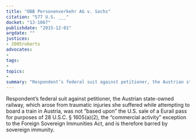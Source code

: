 ```yaml
---
title: "OBB Personenverkehr AG v. Sachs"
citation: "577 U.S. ___"
docket: "13-1067"
publishdate: "2015-12-01"
argdate: ""
justices:
- 2005roberts
advocates:
- 
tags:
- 
topics:
- 
summary: "Respondent’s federal suit against petitioner, the Austrian state-owned railway, which arose from traumatic injuries she suffered while attempting to board a train in Austria, was not “based upon” the U.S. sale of a Eurail pass for purposes of 28 U.S.C. § 1605(a)(2), the “commercial activity” exception to the Foreign Sovereign Immunities Act, and is therefore barred by sovereign immunity."
---
```

Respondent’s federal suit against petitioner, the Austrian state-owned railway, which arose from traumatic injuries she suffered while attempting to board a train in Austria, was not “based upon” the U.S. sale of a Eurail pass for purposes of 28 U.S.C. § 1605(a)(2), the “commercial activity” exception to the Foreign Sovereign Immunities Act, and is therefore barred by sovereign immunity.

